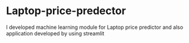 # Laptop-price-predector
I developed  machine learning module for Laptop price predictor and also application developed by using streamlit
